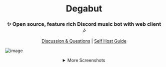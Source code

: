 <div align="center">
<h1>Degabut</h1>

<h3>✨ Open source, feature rich Discord music bot with web client 🎶</h3>

[Discussion & Questions](https://github.com/orgs/degabut/discussions) | [Self Host Guide](https://github.com/degabut/examples)

</div>

![image](https://github.com/degabut/.github/assets/32597776/dc921c6c-3233-457d-ae9f-9c731b42e856)

<details>
    <summary align="center">More Screenshots</summary>
    <img src="https://github.com/degabut/.github/assets/32597776/0980ae91-5ac3-487e-8703-4beb7d11d0e8" />
    <img src="https://github.com/degabut/.github/assets/32597776/1da492c0-c50e-47c1-819b-53ea89e84760" />
    <img src="https://github.com/degabut/.github/assets/32597776/5bd471fa-af49-46ca-a243-943b9859b7d4" />
    <div align="center">
        <img src="https://github.com/degabut/.github/assets/32597776/dde1eb36-1772-467c-be7c-455e690c929d" width="45%" />
        &nbsp;&nbsp;
        <img src="https://github.com/degabut/.github/assets/32597776/390ee99d-a6df-4bdf-816f-9de174d11467" width="45%" />
    </div>
</details>
